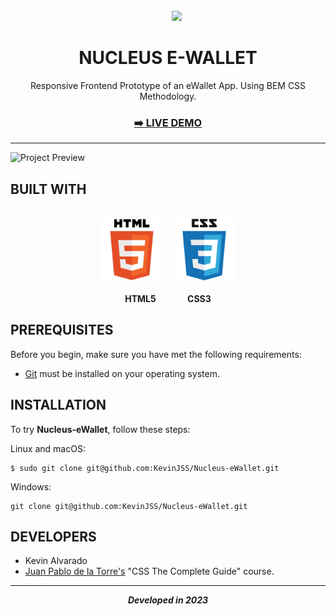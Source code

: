 <div align="center">
  <br/>
  <span>&nbsp;&nbsp;&nbsp;&nbsp;&nbsp;&nbsp;</span>
  <img src="https://user-images.githubusercontent.com/103754829/216651614-f3864b2a-f650-42a8-a4a4-e6c7b36f51da.png" width="250px" height="auto"/>

  <div>
    <h1>NUCLEUS E-WALLET</h1>
  </div>
</div>

<p align="center">Responsive Frontend Prototype of an eWallet App. Using BEM CSS Methodology.</p>

<div align="center">
  <h3><a href="https://nucleus-ewallet-kevjs.netlify.app/">➡️ LIVE DEMO</a></h3>
  <hr/>
</div> 

<img src="https://user-images.githubusercontent.com/103754829/215129662-e641129d-ee87-456c-8c72-d56075b34af8.png" alt="Project Preview"/>

## BUILT WITH
<br/>

<div align="center">
  <img src="https://raw.githubusercontent.com/devicons/devicon/master/icons/html5/html5-original-wordmark.svg" alt="html5" width="100" height="100"/>
  <span>&nbsp;&nbsp;</span>
  <img src="https://raw.githubusercontent.com/devicons/devicon/master/icons/css3/css3-original-wordmark.svg" alt="css3" width="100" height="100"/>
</div>

<br/>

<div align="center">
    <strong>HTML5</strong>
    <strong>&nbsp;&nbsp;&nbsp;&nbsp;&nbsp;&nbsp;&nbsp;&nbsp;&nbsp;&nbsp;&nbsp;&nbsp;&nbsp;&nbsp;CSS3</strong>
</div>

## PREREQUISITES
Before you begin, make sure you have met the following requirements:
* <a href="https://git-scm.com/downloads" target="_blank">Git</a> must be installed on your operating system.

## INSTALLATION
To try <strong>Nucleus-eWallet</strong>, follow these steps:

Linux and macOS:
```
$ sudo git clone git@github.com:KevinJSS/Nucleus-eWallet.git
```

Windows:
```
git clone git@github.com:KevinJSS/Nucleus-eWallet.git
```

## DEVELOPERS
* Kevin Alvarado
* <a href="https://github.com/codigoconjuan">Juan Pablo de la Torre's</a> "CSS The Complete Guide" course.

<hr/>

<div align="center">
  <strong><i>Developed in 2023</i></strong>
</div>
